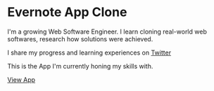 # Evernote App Clone

I'm a growing Web Software Engineer. I learn cloning real-world web softwares, research how solutions were achieved.

I share my progress and learning experiences on [Twitter](https://www.twitter.com/oluwarinolasam2)

This is the App I'm currently honing my skills with.

[View App](https://kennote.heroku.app)